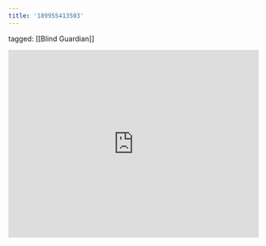 ```yaml
---
title: '189955413503'
---
```

tagged: [[Blind Guardian]]
<iframe allow="accelerometer; autoplay; clipboard-write; encrypted-media; gyroscope; picture-in-picture" allowfullscreen="" frameborder="0" height="375" id="youtube_iframe" src="https://www.youtube.com/embed/Ywq6FUtGKIQ?feature=oembed&amp;enablejsapi=1&amp;origin=https://safe.txmblr.com&amp;wmode=opaque" width="500"></iframe>